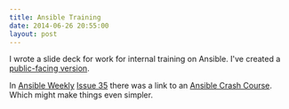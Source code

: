 ```yaml
---
title: Ansible Training
date: 2014-06-26 20:55:00
layout: post
---
```


I wrote a slide deck for work for internal training on Ansible. 
I've created a [public-facing version](/ansible-training).

In [Ansible Weekly](https://devopsu.com/newsletters/ansible-weekly-newsletter.html) [Issue 35](https://devopsu.com/newsletters/ansible-weekly/35.html) there
was a link to an [Ansible Crash Course](http://www.slideshare.net/SimoneSoldateschi/ansible-crash-course-35783512). Which might make things even simpler. 
